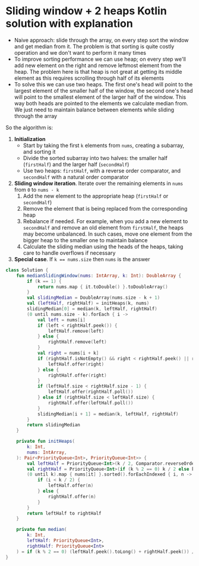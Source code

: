# Sliding window + 2 heaps Kotlin solution with explanation

* Naive approach: slide through the array, on every step sort the window and get median from it. The problem is that
  sorting is quite costly operation and we don't want to perform it many times
* To improve sorting performance we can use heap; on every step we'll add new element on the right and remove leftmost
  element from the heap. The problem here is that heap is not great at getting its middle element as this requires
  scrolling through half of its elements
* To solve this we can use two heaps. The first one's head will point to the largest element of the smaller half of the
  window, the second one's head will point to the smallest element of the larger half of the window. This way both heads
  are pointed to the elements we calculate median from. We just need to maintain balance between elements while sliding
  through the array

So the algorithm is:

1. **Initialization**
    - Start by taking the first `k` elements from `nums`, creating a subarray, and sorting it
    - Divide the sorted subarray into two halves: the smaller half (`firstHalf`) and the larger half (`secondHalf`)
    - Use two heaps: `firstHalf`, with a reverse order comparator, and `secondHalf` with a natural order comparator
2. **Sliding window iteration**. Iterate over the remaining elements in `nums` from `0` to `nums - k`
    1. Add the new element to the appropriate heap (`firstHalf` or `secondHalf`)
    2. Remove the element that is being replaced from the corresponding heap
    3. Rebalance if needed. For example, when you add a new element to `secondHalf` and remove an old element
       from `firstHalf`, the heaps may become unbalanced. In such cases, move one element from the bigger heap to the
       smaller one to maintain balance
    4. Calculate the sliding median using the heads of the heaps, taking care to handle overflows if necessary
3. **Special case**. If `k == nums.size` then `nums` is the answer

```kotlin
class Solution {
    fun medianSlidingWindow(nums: IntArray, k: Int): DoubleArray {
        if (k == 1) {
            return nums.map { it.toDouble() }.toDoubleArray()
        }
        val slidingMedian = DoubleArray(nums.size - k + 1)
        val (leftHalf, rightHalf) = initHeaps(k, nums)
        slidingMedian[0] = median(k, leftHalf, rightHalf)
        (0 until nums.size - k).forEach { i ->
            val left = nums[i]
            if (left < rightHalf.peek()) {
                leftHalf.remove(left)
            } else {
                rightHalf.remove(left)
            }
            val right = nums[i + k]
            if (rightHalf.isNotEmpty() && right < rightHalf.peek() || rightHalf.isEmpty() && right < leftHalf.peek()) {
                leftHalf.offer(right)
            } else {
                rightHalf.offer(right)
            }
            if (leftHalf.size < rightHalf.size - 1) {
                leftHalf.offer(rightHalf.poll())
            } else if (rightHalf.size < leftHalf.size) {
                rightHalf.offer(leftHalf.poll())
            }
            slidingMedian[i + 1] = median(k, leftHalf, rightHalf)
        }
        return slidingMedian
    }

    private fun initHeaps(
        k: Int,
        nums: IntArray,
    ): Pair<PriorityQueue<Int>, PriorityQueue<Int>> {
        val leftHalf = PriorityQueue<Int>(k / 2, Comparator.reverseOrder())
        val rightHalf = PriorityQueue<Int>(if (k % 2 == 0) k / 2 else k / 2 + 1)
        (0 until k).map { nums[it] }.sorted().forEachIndexed { i, n ->
            if (i < k / 2) {
                leftHalf.offer(n)
            } else {
                rightHalf.offer(n)
            }
        }
        return leftHalf to rightHalf
    }

    private fun median(
        k: Int,
        leftHalf: PriorityQueue<Int>,
        rightHalf: PriorityQueue<Int>
    ) = if (k % 2 == 0) (leftHalf.peek().toLong() + rightHalf.peek()) / 2.0 else rightHalf.peek().toDouble()
}
```
